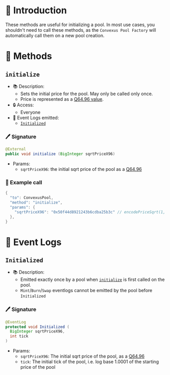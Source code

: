 # 📖 Introduction

These methods are useful for initializing a pool. In most use cases, you shouldn't need to call these methods, as the `Convexus Pool Factory` will automatically call them on a new pool creation.

# 📜 Methods

## `initialize`

- 📚 Description: 
  - Sets the initial price for the pool. May only be called only once.
  - Price is represented as a [Q64.96 value](/commons/q6496.md).
- 🔒 Access: 
  - Everyone
- 🔎 Event Logs emitted:
  -  [`Initialized`](#initialized)

### 🖊️ Signature

```java
@External
public void initialize (BigInteger sqrtPriceX96)
```

- Params:
  - `sqrtPriceX96`: the initial sqrt price of the pool as a [Q64.96](/commons/q6496.md)

### 🧪 Example call

```java
{
  "to": ConvexusPool,
  "method": "initialize",
  "params": {
    "sqrtPriceX96": "0x50f44d8921243b6cdba25b3c" // encodePriceSqrt(1, 10)
  },
}
```

# 🔎 Event Logs

## `Initialized`

- 📚 Description: 
  - Emitted exactly once by a pool when [`initialize`](#initialize) is first called on the pool.
  - `Mint`/`Burn`/`Swap` eventlogs cannot be emitted by the pool before `Initialized`

### 🖊️ Signature

```java
@EventLog
protected void Initialized (
  BigInteger sqrtPriceX96, 
  int tick
)
```

- Params:
  - `sqrtPriceX96`: The initial sqrt price of the pool, as a [Q64.96](/commons/q6496.md)
  - `tick`: The initial tick of the pool, i.e. log base 1.0001 of the starting price of the pool
